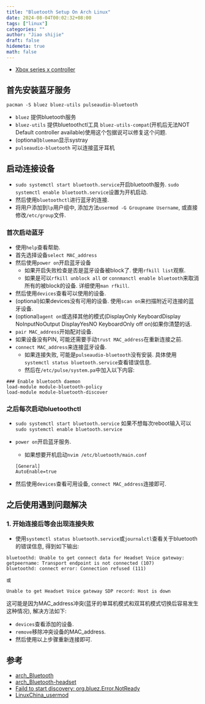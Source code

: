 ```yaml
---
title: "Bluetooth Setup On Arch Linux"
date: 2024-08-04T00:02:32+08:00
tags: ["linux"]
categories: ""
author: "Jiao shijie"
draft: false
hidemeta: true
math: false
---
```


- [Xbox series x controller](https://www.reddit.com/r/linux_gaming/comments/lenhbc/xbox_series_x_controller_with_linux/)

## 首先安装蓝牙服务

`pacman -S bluez bluez-utils pulseaudio-bluetooth`

- `bluez` 提供bluetooth服务
- `bluez-utils` 提供bluetoothctl工具 `bluez-utils-compat`(开机后无法NOT Default controller available)使用这个包据说可以修复这个问题.
- (optional)`blueman`显示systray
- `pulseaudio-bluetooth` 可以连接蓝牙耳机

## 启动连接设备

- `sudo systemctl start bluetooth.service`开启bluetooth服务. `sudo systemctl enable bluetooth.service`设置为开机启动.
- 然后使用`bluetoothctl`进行蓝牙的连接.
- 将用户添加到`lp`用户组中, 添加方法`usermod -G Groupname Username`, 或直接修改`/etc/group`文件.

### 首次启动蓝牙

- 使用`help`查看帮助.
- 首先选择设备`select MAC_address`
- 然后使用`power on`开启蓝牙设备
  * 如果开启失败检查是否是蓝牙设备被block了. 使用`rfkill list`观察.
  * 如果是可以`rfkill unblock all` or `connmanctl enable bluetooth`来取消所有的被block的设备. 详细使用`man rfkill`.
- 然后使用`devices`查看可以使用的设备.
- (optional)如果devices没有可用的设备. 使用`scan on`来扫描附近可连接的蓝牙设备.
- (optional)`agent on`或选择其他的模式(DisplayOnly KeyboardDisplay NoInputNoOutput DisplayYesNO KeyboardOnly off on)如果你清楚的话.
- `pair MAC_address`开始配对设备.
- 如果设备没有PIN, 可能还需要手动`trust MAC_address`在重新连接之前.
- `connect MAC_address`来连接蓝牙设备.
  * 如果连接失败, 可能是`pulseaudio-bluetooth`没有安装. 具体使用`systemctl status bluetooth.service`查看错误信息.
  * 然后在`/etc/pulse/system.pa`中加入以下内容:

```config
### Enable bluetooth daemon
load-module module-bluetooth-policy
load-module module-bluetooth-discover
```

### 之后每次启动bluetoothctl

- `sudo systemctl start bluetooth.service` 如果不想每次reboot输入可以`sudo systemctl enable bluetooth.service`
- `power on`开启蓝牙服务.
  * 如果想要开机启动`nvim /etc/bluetooth/main.conf`

  ```config
  [General]
  AutoEnable=true
  ```

- 然后使用`devices`查看可用设备, `connect MAC_address`连接即可.

## 之后使用遇到问题解决

### 1. 开始连接后等会出现连接失败

- 使用`systemctl status bluetooth.service`或`journalctl`查看关于bluetooth的错误信息, 得到如下输出:

```
bluetoothd: Unable to get connect data for Headset Voice gateway: getpeername: Transport endpoint is not connected (107)
bluetoothd: connect error: Connection refused (111)

或

Unable to get Headset Voice gateway SDP record: Host is down
```

这可能是因为MAC_address冲突(蓝牙的单耳机模式和双耳机模式切换后容易发生这种情况), 解决方法如下:

- `devices`查看添加的设备.
- `remove`移除冲突设备的MAC_address.
- 然后使用以上步骤重新连接即可.

## 参考

- [arch_Bluetooth](https://wiki.archlinux.org/index.php/Bluetooth)
- [arch_Bluetooth-headset](https://wiki.archlinux.org/index.php/Bluetooth_headset)
- [Faild to start discovery: org.bluez.Error.NotReady](https://unix.stackexchange.com/questions/508221/bluetooth-service-running-but-bluetoothctl-says-org-bluez-error-notready)
- [LinuxChina_usermod](https://linux.cn/article-10768-1.html)
